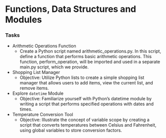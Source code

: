 # Functions, Data Structures and Modules 
### Tasks

- Arithmetic Operations Function 
  - Create a Python script named arithmetic_operations.py. In this script, define a function that performs basic arithmetic operations. This function, perform_operation, will be imported and used in a separate main.py script, which we provide.
- Shopping List Manager 
  - Objective: Utilize Python lists to create a simple shopping list manager that allows users to add items, view the current list, and remove items.
- Explore `datetime` Module 
  - Objective: Familiarize yourself with Python’s datetime module by writing a script that performs specified operations with dates and times.
- Temperature Conversion Tool 
  - Objective: Illustrate the concept of variable scope by creating a script that converts temperatures between Celsius and Fahrenheit, using global variables to store conversion factors.
